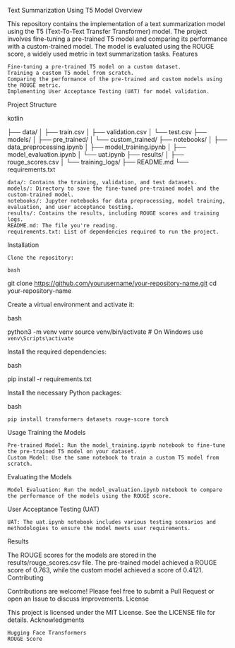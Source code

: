 Text Summarization Using T5 Model
Overview

This repository contains the implementation of a text summarization model using the T5 (Text-To-Text Transfer Transformer) model. The project involves fine-tuning a pre-trained T5 model and comparing its performance with a custom-trained model. The model is evaluated using the ROUGE score, a widely used metric in text summarization tasks.
Features

    Fine-tuning a pre-trained T5 model on a custom dataset.
    Training a custom T5 model from scratch.
    Comparing the performance of the pre-trained and custom models using the ROUGE metric.
    Implementing User Acceptance Testing (UAT) for model validation.

Project Structure

kotlin

├── data/
│   ├── train.csv
│   ├── validation.csv
│   └── test.csv
├── models/
│   ├── pre_trained/
│   └── custom_trained/
├── notebooks/
│   ├── data_preprocessing.ipynb
│   ├── model_training.ipynb
│   ├── model_evaluation.ipynb
│   └── uat.ipynb
├── results/
│   ├── rouge_scores.csv
│   └── training_logs/
├── README.md
└── requirements.txt

    data/: Contains the training, validation, and test datasets.
    models/: Directory to save the fine-tuned pre-trained model and the custom-trained model.
    notebooks/: Jupyter notebooks for data preprocessing, model training, evaluation, and user acceptance testing.
    results/: Contains the results, including ROUGE scores and training logs.
    README.md: The file you're reading.
    requirements.txt: List of dependencies required to run the project.

Installation

    Clone the repository:

    bash

git clone https://github.com/yourusername/your-repository-name.git
cd your-repository-name

Create a virtual environment and activate it:

bash

python3 -m venv venv
source venv/bin/activate  # On Windows use `venv\Scripts\activate`

Install the required dependencies:

bash

pip install -r requirements.txt

Install the necessary Python packages:

bash

    pip install transformers datasets rouge-score torch

Usage
Training the Models

    Pre-trained Model: Run the model_training.ipynb notebook to fine-tune the pre-trained T5 model on your dataset.
    Custom Model: Use the same notebook to train a custom T5 model from scratch.

Evaluating the Models

    Model Evaluation: Run the model_evaluation.ipynb notebook to compare the performance of the models using the ROUGE score.

User Acceptance Testing (UAT)

    UAT: The uat.ipynb notebook includes various testing scenarios and methodologies to ensure the model meets user requirements.

Results

The ROUGE scores for the models are stored in the results/rouge_scores.csv file. The pre-trained model achieved a ROUGE score of 0.763, while the custom model achieved a score of 0.4121.
Contributing

Contributions are welcome! Please feel free to submit a Pull Request or open an Issue to discuss improvements.
License

This project is licensed under the MIT License. See the LICENSE file for details.
Acknowledgments

    Hugging Face Transformers
    ROUGE Score
